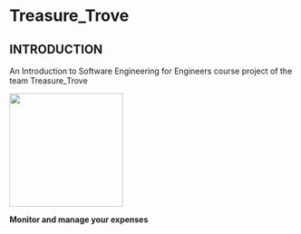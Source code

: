 # Treasure_Trove

## INTRODUCTION <br>
An Introduction to Software Engineering for Engineers course project of the team Treasure_Trove

 <img src="uploads/3976f02a2d50fb2ebaa1e9b7fc0b8695/ic_launcher-web.png" width="200">
     
 **Monitor and manage your expenses**


